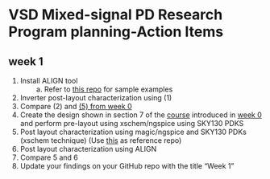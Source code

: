 # VSD Mixed-signal PD Research Program planning-Action Items
## week 1
1. Install ALIGN tool  <br>
&nbsp; &nbsp; &nbsp; &nbsp; a. Refer to [this repo](https://github.com/sanampudig/OpenFASoC/tree/main/AUXCELL) for sample examples <br>
2. Inverter post-layout characterization using (1) <br>
3. Compare (2) and [(5) from week 0](https://github.com/miladvafaieenezhad/msvsdwcomp/blob/main/week%200/Task_week0.md) <br>
4. Create the design shown in section 7 of the [course](https://www.udemy.com/course/vlsi-academy-custom-layout/?couponCode=B1C81F28AC22C89AEE79) introduced in [week 0](https://github.com/miladvafaieenezhad/msvsdwcomp/blob/main/week%200/Task_week0.md) and perform pre-layout using xschem/ngspice using SKY130 PDKS <br>
5. Post layout characterization using magic/ngspice and SKY130 PDKs (xschem technique) (Use [this](https://github.com/rajivbishwokarma/msvsdasms/tree/master/week0) as reference repo) <br>
6. Post layout characterization using ALIGN <br>
7. Compare 5 and 6 <br>
8. Update your findings on your GitHub repo with the title “Week 1”
